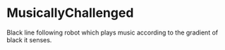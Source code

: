 # MusicallyChallenged
Black line following robot which plays music according to the gradient of black it senses.
